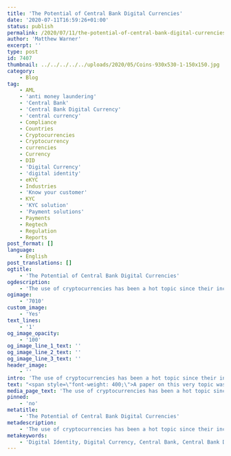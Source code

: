 ```yaml
---
title: 'The Potential of Central Bank Digital Currencies'
date: '2020-07-11T16:59:26+01:00'
status: publish
permalink: /2020/07/11/the-potential-of-central-bank-digital-currencies
author: 'Matthew Warner'
excerpt: ''
type: post
id: 7407
thumbnail: ../../../../../uploads/2020/05/Coins-930x530-1-150x150.jpg
category:
    - Blog
tag:
    - AML
    - 'anti money laundering'
    - 'Central Bank'
    - 'Central Bank Digital Currency'
    - 'central currency'
    - Compliance
    - Countries
    - Cryptocurrencies
    - Cryptocurrency
    - currencies
    - Currency
    - DID
    - 'Digital Currency'
    - 'digital identity'
    - eKYC
    - Industries
    - 'Know your customer'
    - KYC
    - 'KYC solution'
    - 'Payment solutions'
    - Payments
    - Regtech
    - Regulation
    - Reports
post_format: []
language:
    - English
post_translations: []
ogtitle:
    - 'The Potential of Central Bank Digital Currencies'
ogdescription:
    - 'The use of cryptocurrencies has been a hot topic since their inception, with people initially looking to use them to disrupt existing payment solutions and open new, unregulated payment channels which essentially looked to use them like cash in a digital world. Since then, the initial anarchic view of their use has been tempered with research and understanding and now many look to them as a potential avenue to improved payment options that fit within, or at least can coexist with, regulatory guidelines and frameworks designed to keep the users safe and avoid the potential of fraud or other criminal activity. Due to their potential, many financial institutions and central banks have been looking at the potential of using existing digital currencies, or even creating their own.      '
ogimage:
    - '7010'
custom_image:
    - 'Yes'
text_lines:
    - '1'
og_image_opacity:
    - '100'
og_image_line_1_text: ''
og_image_line_2_text: ''
og_image_line_3_text: ''
header_image:
    - ''
intro: 'The use of cryptocurrencies has been a hot topic since their inception, with people initially looking to use them to disrupt existing payment solutions and open new, unregulated payment channels which essentially looked to use them like cash in a digital world. Since then, the initial anarchic view of their use has been tempered with research and understanding and now many look to them as a potential avenue to improved payment options that fit within, or at least can coexist with, regulatory guidelines and frameworks designed to keep the users safe and avoid the potential of fraud or other criminal activity. Due to their potential, many financial institutions and central banks have been looking at the potential of using existing digital currencies, or even creating their own.      '
text: "<span style=\"font-weight: 400;\">A paper on this very topic was released recently by staff at the Currency Department of the Bank of Canada, which investigated the findings of experiments on the possible use of digital currencies by a central bank. Titled ‘</span><a href=\"https://www.bankofcanada.ca/wp-content/uploads/2020/06/san2020-12.pdf\"><span style=\"font-weight: 400;\">CBDC adoption and usage: some insights from field and laboratory experiments</span></a><span style=\"font-weight: 400;\">’, the paper used previous research and tests to determine how a digital currency could be applied in the context of the Canadian central bank ; however, the insights drawn could be applicable to a number of central banks in other jurisdictions and can also be extrapolated to more general situations.\_</span>\r\n\r\n<span style=\"font-weight: 400;\">One of the first conclusions drawn by the authors was that there needs to be a ‘clear niche’, or a specific reason for the new currency to be used over existing options. The number of cryptocurrencies and more traditional alternative payment methods available worldwide has grown to a huge degree in the few decades or so, with many having no real benefits to necessitate their use above existing payment choices, or at least having so little difference that the benefits were not worth the effort of changing from existing options. Without a significant benefit, new options will not gain enough traction to see wholesale use. This needs to be taken from both the perspective of the merchants and the customers or public who will be using it, as without a driving force behind its use on both sides, the barriers to entry and peoples preference to existing, known options will hinder the acceptance of new options.\_\_</span>\r\n\r\n<span style=\"font-weight: 400;\">The report highlighted instances such as Hong Kong’s Octopus card as an example of a significant success, as it has grown far beyond its initial scope with its simple, convenient and increasingly flexible use. Conversely, the Mondex store-value card of the 1990s is held up as a notable failure, with the report noting that it lacked any real benefits over cash and had issues regarding the public perception of its privacy, trustworthiness and possible hidden costs. Whilst this report focuses on currencies, this principle is the same when applied to new products or services. If there is no significant advantage (real or perceived) or if there is (real or perceived) weakness in a new development or solution, it is highly unlikely that it will be adopted or succeed.\_</span>\r\n\r\n<span style=\"font-weight: 400;\">The second area of consideration the report discussed was the possibility of a Central Bank Digital Currency (CBDC) to be successful by focusing on the traits that would make a new solution more desirable than existing options. In this case, the report suggested, this could be to act like cash but with the ability to improve options for transactions. In particular, the potential to act like an electronic form of cash was highlighted. The report suggests that the benefits of cash over existing alternatives were its ubiquitous accessibility, lack of transaction costs, privacy and ability to be used without an internet connection. Contactless cards, mobile payments, online transfers and other options all have their advantages but they could not compete with traditional fiat currency in the areas in which cash holds an advantage. The report posited that a CBDC that mimicked cash but could also be used in the digital world would hold enough of a benefit to be successful should it be introduced.\_</span>\r\n\r\n<span style=\"font-weight: 400;\">Three specific manners that could work were picked out for discussion. One option covered using a CBDC with transparency and little or no transaction fees to mimic the use of cash with frequent low-value transactions in a digital environment. Another featured the idea of an electronic payment method with a focus on privacy, combating the concerns over data breaches and data misuse that have become a common occurrence in recent years. Whilst this second option was noted to be unlikely to replicate the full privacy of cash as payment system, with some of the research being conducted at the Blockpass Identity Lab and other places around the world it may be possible in the future to ensure total anonymity and privacy in situations where it is required, depending on how regulations develop. Finally, the paper posed the option of a solution which allowed transactions to be completed without an internet connection to mitigate the issues that existing digital payment systems have during power outages or when internet connectivity is low or unavailable. These three options showcase three excellent potential use cases for a CBDC and highlight the benefits of blockchain and cryptocurrencies in providing more efficient, decentralised, privacy-focused solutions as well as opening up new avenues for development that have not been possible before.\_</span>\r\n\r\n<span style=\"font-weight: 400;\">The next section of the report focused on the importance of achieving critical mass when establishing a new payment system, emphasising the importance of appealing to customers and merchants alike to see successful adoption. Simplifying and expanding payment options was found to be a significant positive for new payment systems with examples of China’s WeChat Pay and Sweden's Swish used to show how effectively new systems could be implemented. The paper also discussed how government policies have been shown under test conditions to create favourable circumstances and similar favourable use and increased interaction with specific currencies, which could be applied to CBDCs to mitigate the risk of other currencies with different criteria and possibly volatile price fluctuations from being used too readily.\_</span>\r\n\r\n<span style=\"font-weight: 400;\">Culminating with a look at developments in Canada and how CBDCs could fit into the public sector there, the report underlined the importance of ‘universal accessibility, transparent and lower per-transaction fees, a high degree of privacy, and robust offline capabilities’ for a new digital currency solution. It concluded that the Bank of Canada was in a strong position to explore this possibility. These findings, however, could apply to almost any country and to other uses of technology, not just digital currencies. The huge potential of blockchain and crypto has yet to reach the mainstream but it is likely that it will do so in the coming years. In all of this, Blockpass sits ready to provide regulatory compliance as new developments and solutions seek to fit in with the legal framework of various jurisdictions to allow them to be used in a safe and responsible manner. Whether it is providing a digital identity that can be linked to a privacy-focused currency to allow it to be used in regulated industries, or providing user-centric identity verification options for companies in any industry, Blockpass is there to help.\_</span>\r\n\r\n<span style=\"font-weight: 400;\">The Blockpass platform is fully automated and hosted in the cloud, with no integration or setup fee. Within minutes, businesses can sign up to the </span><a href=\"http://www.blockpass.org/kyc\"><b>KYC Connect</b></a> <span style=\"font-weight: 400;\">console, test out the service, and start conducting identity documents verification, </span><a href=\"http://www.blockpass.org/kyc\"><b>KYC</b></a><span style=\"font-weight: 400;\"> and </span><a href=\"https://www.blockpass.org/2019/10/21/understanding-aml-compliance/\"><b>AML</b></a><span style=\"font-weight: 400;\"> checks. Sign up for FREE at </span><a href=\"http://console.blockpass.org/\"><span style=\"font-weight: 400;\">console.blockpass.org</span></a><span style=\"font-weight: 400;\">.</span>\r\n\r\n&nbsp;"
media_page_text: 'The use of cryptocurrencies has been a hot topic since their inception, with people initially looking to use them to disrupt existing payment solutions and open new, unregulated payment channels which essentially looked to use them like cash in a digital world. Since then, the initial anarchic view of their use has been tempered with research and understanding and now many look to them as a potential avenue to improved payment options that fit within, or at least can coexist with, regulatory guidelines and frameworks designed to keep the users safe and avoid the potential of fraud or other criminal activity. Due to their potential, many financial institutions and central banks have been looking at the potential of using existing digital currencies, or even creating their own.      '
pinned:
    - 'no'
metatitle:
    - 'The Potential of Central Bank Digital Currencies'
metadescription:
    - 'The use of cryptocurrencies has been a hot topic since their inception, with people initially looking to use them to disrupt existing payment solutions and open new, unregulated payment channels which essentially looked to use them like cash in a digital world. Since then, the initial anarchic view of their use has been tempered with research and understanding and now many look to them as a potential avenue to improved payment options that fit within, or at least can coexist with, regulatory guidelines and frameworks designed to keep the users safe and avoid the potential of fraud or other criminal activity. Due to their potential, many financial institutions and central banks have been looking at the potential of using existing digital currencies, or even creating their own.      '
metakeywords:
    - 'Digital Identity, Digital Currency, Central Bank, Central Bank Digital Currency, Reports, Countries, Industries, Regulation, DID, Cryptocurrency, Cryptocurrencies , Payments, Payment solutions, central currency, KYC, Know your customer, KYC, eKYC, KYC solution, AML, Anti money laundering, Currency, currencies, compliance, regtech'
---
```

<!DOCTYPE html PUBLIC "-//W3C//DTD HTML 4.0 Transitional//EN" "http://www.w3.org/TR/REC-html40/loose.dtd">
<?xml encoding="UTF-8">
